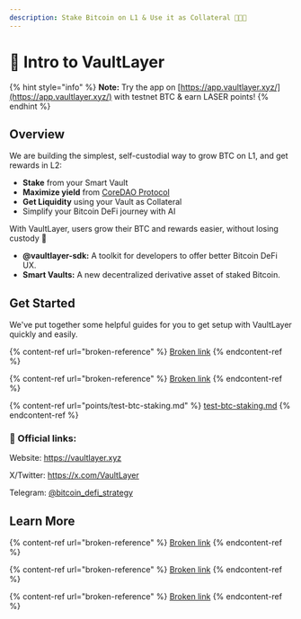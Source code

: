 ```yaml
---
description: Stake Bitcoin on L1 & Use it as Collateral 💼🚀✨
---
```


# 👋 Intro to VaultLayer

{% hint style="info" %}
**Note:** Try the app on [https://app.vaultlayer.xyz/](https://app.vaultlayer.xyz/) with testnet BTC & earn LASER points!
{% endhint %}

## Overview

We are building the simplest, self-custodial way to grow BTC on L1, and get rewards in L2:

* **Stake** from your Smart Vault
* **Maximize yield** from [CoreDAO Protocol](https://docs.coredao.org/docs/Learn/products/btc-staking/overview)
* **Get Liquidity** using your Vault as Collateral
* Simplify your Bitcoin DeFi journey with AI

With VaultLayer, users grow their BTC and rewards easier, without losing custody 🔐

* **@vaultlayer-sdk:** A toolkit for developers to offer better Bitcoin DeFi UX.
* **Smart Vaults:** A new decentralized derivative asset of staked Bitcoin.

## Get Started

We've put together some helpful guides for you to get setup with VaultLayer quickly and easily.

{% content-ref url="broken-reference" %}
[Broken link](broken-reference)
{% endcontent-ref %}

{% content-ref url="broken-reference" %}
[Broken link](broken-reference)
{% endcontent-ref %}

{% content-ref url="points/test-btc-staking.md" %}
[test-btc-staking.md](points/test-btc-staking.md)
{% endcontent-ref %}

### 📌 Official links:&#x20;

Website: [https://vaultlayer.xyz ](https://vaultlayer.xyz)

X/Twitter: [https://x.com/VaultLayer ](https://x.com/VaultLayer)

Telegram: [@bitcoin\_defi\_strategy](https://t.me/+Q58TzLXmvGM0MGFh)

## Learn More

{% content-ref url="broken-reference" %}
[Broken link](broken-reference)
{% endcontent-ref %}

{% content-ref url="broken-reference" %}
[Broken link](broken-reference)
{% endcontent-ref %}

{% content-ref url="broken-reference" %}
[Broken link](broken-reference)
{% endcontent-ref %}
